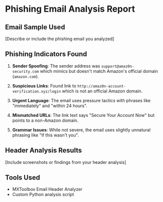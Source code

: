 # Phishing Email Analysis Report

## Email Sample Used
[Describe or include the phishing email you analyzed]

## Phishing Indicators Found

1. **Sender Spoofing**: The sender address was `support@amaz0n-security.com` which mimics but doesn't match Amazon's official domain (`amazon.com`).

2. **Suspicious Links**: Found link to `http://amaz0n-account-verification.xyz/login` which is not an official Amazon domain.

3. **Urgent Language**: The email uses pressure tactics with phrases like "immediately" and "within 24 hours".

4. **Mismatched URLs**: The link text says "Secure Your Account Now" but points to a non-Amazon domain.

5. **Grammar Issues**: While not severe, the email uses slightly unnatural phrasing like "If this wasn't you".

## Header Analysis Results
[Include screenshots or findings from your header analysis]

## Tools Used
- MXToolbox Email Header Analyzer
- Custom Python analysis script
